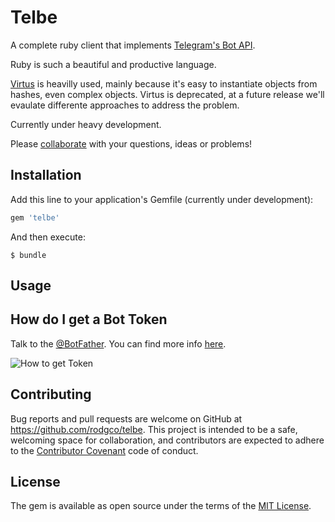 # Telbe

A complete ruby client that implements [Telegram's Bot API](https://core.telegram.org/bots).

Ruby is such a beautiful and productive language.

[Virtus](https://github.com/solnic/virtus) is heavilly used, mainly because it's easy to instantiate objects from hashes, even complex objects. Virtus is deprecated, at a future release we'll evaulate differente approaches to address the problem.

Currently under heavy development.

Please [collaborate](https://github.com/rodgco/telbe/issues/new) with your questions, ideas or problems!

## Installation

Add this line to your application's Gemfile (currently under development):

```ruby
gem 'telbe'
```

And then execute:

    $ bundle

## Usage

## How do I get a Bot Token

Talk to the [@BotFather](https://telegram.me/botfather).
You can find more info [here](https://core.telegram.org/bots).

![How to get Token](http://i.imgur.com/90ya4Oe.png)

## Contributing

Bug reports and pull requests are welcome on GitHub at https://github.com/rodgco/telbe. This project is intended to be a safe, welcoming space for collaboration, and contributors are expected to adhere to the [Contributor Covenant](https://www.contributor-covenant.org/) code of conduct.

## License

The gem is available as open source under the terms of the [MIT License](http://opensource.org/licenses/MIT).
